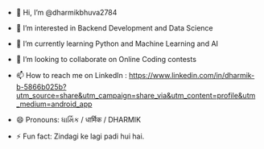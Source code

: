 - 👋 Hi, I’m @dharmikbhuva2784
- 👀 I’m interested in Backend Development and Data Science
- 🌱 I’m currently learning Python and Machine Learning and AI
- 💞️ I’m looking to collaborate on Online Coding contests
- 📫 How to reach me on LinkedIn : https://www.linkedin.com/in/dharmik-b-5866b025b?utm_source=share&utm_campaign=share_via&utm_content=profile&utm_medium=android_app


- 😄 Pronouns: ધાર્મિક / धार्मिक / DHARMIK
- ⚡ Fun fact: Zindagi ke lagi padi hui hai.

<!---
dharmikbhuva2784/dharmikbhuva2784 is a ✨ special ✨ repository because its `README.md` (this file) appears on your GitHub profile.
You can click the Preview link to take a look at your changes.
--->
